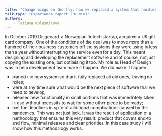 ```yaml
---
title: "Change wings on the fly: how we replaced a system that handles several million euro turnover with zero downtime."
talk_type: "Experience report (30 min)"
authors:
    - Tatiana Kolesnikova
---
```

In October 2019 Diggecard, a Norwegian fintech startup, acquired a UK gift card company. One of the conditions of the deal was to move more than a hundred of their business customers off the systems they were using in less than a year without interrupting the service even for a day. This meant designing and developing the replacement software and of course, not just copying the existing one, but optimising it too. My role as Head of Design was to help development team make it happen. 
We did make it happen:
- planed the new system so that it fully replaced all old ones, leaving no holes; 
- were at any time sure what would be the next piece of software that we need to develop; 
- released new functionality in small portions that was immediately taken in use without necessity to wait for some other piece to be ready;
- met the deadlines in spite of additional complications caused by the pandemics.
This was not just luck. It was the result of application of a methodology that ensures this very result: product that covers end-to end flow, minimal releases and clear priorities. In this case study I will show how this methodology works. 

